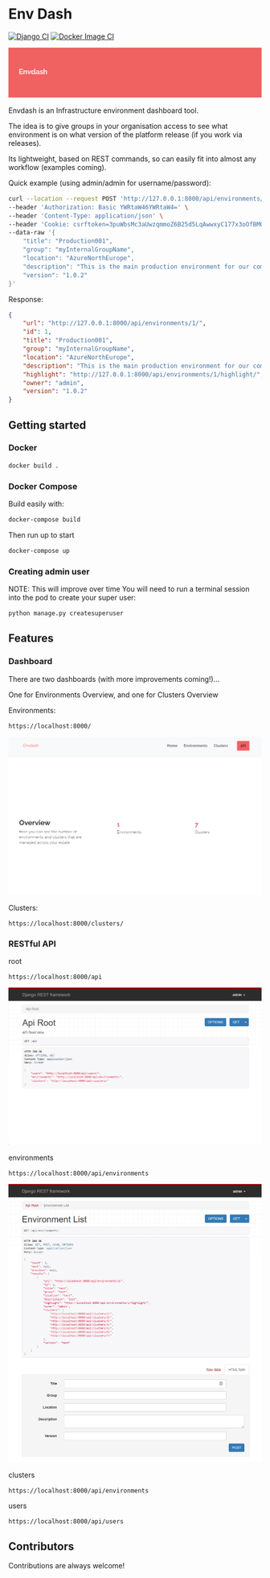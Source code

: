 # Env Dash

[![Django CI](https://github.com/DanielMabbett/envdash/actions/workflows/django.yml/badge.svg)](https://github.com/DanielMabbett/envdash/actions/workflows/django.yml)
[![Docker Image CI](https://github.com/DanielMabbett/envdash/actions/workflows/docker-image.yml/badge.svg)](https://github.com/DanielMabbett/envdash/actions/workflows/docker-image.yml)

![alt text](img/banner.png)

Envdash is an Infrastructure environment dashboard tool. 

The idea is to give groups in your organisation access to see what environment is on what version of the platform release (if you work via releases).

Its lightweight, based on REST commands, so can easily fit into almost any workflow (examples coming).

Quick example (using admin/admin for username/password): 
```bash
curl --location --request POST 'http://127.0.0.1:8000/api/environments/' \
--header 'Authorization: Basic YWRtaW46YWRtaW4=' \
--header 'Content-Type: application/json' \
--header 'Cookie: csrftoken=3puWbsMc3aUwzqmmoZ6B25d5LqAwwxyC177x3oOfBM0LHwyFcjij7AAIAaU3vDR3' \
--data-raw '{
    "title": "Production001",
    "group": "myInternalGroupName",
    "location": "AzureNorthEurope",
    "description": "This is the main production environment for our company",
    "version": "1.0.2"
}'
```

Response:
```json
{
    "url": "http://127.0.0.1:8000/api/environments/1/",
    "id": 1,
    "title": "Production001",
    "group": "myInternalGroupName",
    "location": "AzureNorthEurope",
    "description": "This is the main production environment for our company",
    "highlight": "http://127.0.0.1:8000/api/environments/1/highlight/",
    "owner": "admin",
    "version": "1.0.2"
}
```

## Getting started 

### Docker

```sh
docker build . 
```

### Docker Compose 

Build easily with:
```sh
docker-compose build
```

Then run up to start
```sh
docker-compose up
```

### Creating admin user

NOTE: This will improve over time
You will need to run a terminal session into the pod to create your super user:

```bash
python manage.py createsuperuser
```

## Features 

### Dashboard

There are two dashboards (with more improvements coming!)...

One for Environments Overview, and one for Clusters Overview

Environments:
```
https://localhost:8000/
```
![alt text](img/overview.png)

Clusters:
```
https://localhost:8000/clusters/
```

### RESTful API 

root
```
https://localhost:8000/api
```
![alt text](img/api-root.png)

environments
```
https://localhost:8000/api/environments
```
![alt text](img/api-environments.png)

clusters
```
https://localhost:8000/api/environments
```

users
```
https://localhost:8000/api/users
```

## Contributors

Contributions are always welcome!
